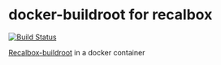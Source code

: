 # docker-buildroot for recalbox
[![Build Status](https://travis-ci.org/MikaXII/docker-buildroot.svg)](https://travis-ci.org/MikaXII/docker-buildroot)

[Recalbox-buildroot](https://github.com/recalbox/recalbox-buildroot) in a docker container 
